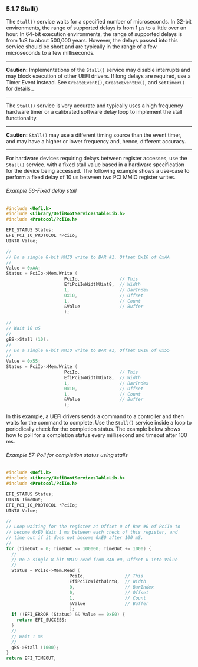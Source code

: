<!--- @file
  5.1.7 Stall()

  Copyright (c) 2012-2018, Intel Corporation. All rights reserved.<BR>

  Redistribution and use in source (original document form) and 'compiled'
  forms (converted to PDF, epub, HTML and other formats) with or without
  modification, are permitted provided that the following conditions are met:

  1) Redistributions of source code (original document form) must retain the
     above copyright notice, this list of conditions and the following
     disclaimer as the first lines of this file unmodified.

  2) Redistributions in compiled form (transformed to other DTDs, converted to
     PDF, epub, HTML and other formats) must reproduce the above copyright
     notice, this list of conditions and the following disclaimer in the
     documentation and/or other materials provided with the distribution.

  THIS DOCUMENTATION IS PROVIDED BY TIANOCORE PROJECT "AS IS" AND ANY EXPRESS OR
  IMPLIED WARRANTIES, INCLUDING, BUT NOT LIMITED TO, THE IMPLIED WARRANTIES OF
  MERCHANTABILITY AND FITNESS FOR A PARTICULAR PURPOSE ARE DISCLAIMED. IN NO
  EVENT SHALL TIANOCORE PROJECT  BE LIABLE FOR ANY DIRECT, INDIRECT, INCIDENTAL,
  SPECIAL, EXEMPLARY, OR CONSEQUENTIAL DAMAGES (INCLUDING, BUT NOT LIMITED TO,
  PROCUREMENT OF SUBSTITUTE GOODS OR SERVICES; LOSS OF USE, DATA, OR PROFITS;
  OR BUSINESS INTERRUPTION) HOWEVER CAUSED AND ON ANY THEORY OF LIABILITY,
  WHETHER IN CONTRACT, STRICT LIABILITY, OR TORT (INCLUDING NEGLIGENCE OR
  OTHERWISE) ARISING IN ANY WAY OUT OF THE USE OF THIS DOCUMENTATION, EVEN IF
  ADVISED OF THE POSSIBILITY OF SUCH DAMAGE.

-->

### 5.1.7 Stall()

The `Stall()` service waits for a specified number of microseconds. In 32-bit
environments, the range of supported delays is from 1 μs to a little over an
hour. In 64-bit execution environments, the range of supported delays is from 1uS to
about 500,000 years. However, the delays passed into this service should be
short and are typically in the range of a few microseconds to a few
milliseconds.

**********
**Caution:** Implementations of the `Stall()` service may disable interrupts
and may block execution of other UEFI drivers. If long delays are required, use
a Timer Event instead. See `CreateEvent()`, `CreateEventEx()`, and `SetTimer()` for details._
**********

The `Stall()` service is very accurate and typically uses a high frequency
hardware timer or a calibrated software delay loop to implement the stall
functionality.

**********
**Caution:** `Stall()` may use a different timing source than the event
timer, and may have a higher or lower frequency and, hence, different accuracy.
**********

For hardware devices requiring delays between register accesses, use the
`Stall()` service. with a fixed stall value based in a hardware specification
for the device being accessed. The following example shows a use-case to
perform a fixed delay of 10 us between two PCI MMIO register writes.

###### Example 56-Fixed delay stall

```c
#include <Uefi.h>
#include <Library/UefiBootServicesTableLib.h>
#include <Protocol/PciIo.h>

EFI_STATUS Status;
EFI_PCI_IO_PROTOCOL *PciIo;
UINT8 Value;

//
// Do a single 8-bit MMIO write to BAR #1, Offset 0x10 of 0xAA
//
Value = 0xAA;
Status = PciIo->Mem.Write (
                      PciIo,               // This
                      EfiPciIoWidthUint8,  // Width
                      1,                   // BarIndex
                      0x10,                // Offset
                      1,                   // Count
                      &Value               // Buffer
                      );
					  
//
// Wait 10 uS
//
gBS->Stall (10);
//
// Do a single 8-bit MMIO write to BAR #1, Offset 0x10 of 0x55
//
Value = 0x55;
Status = PciIo->Mem.Write (
                      PciIo,               // This
                      EfiPciIoWidthUint8,  // Width
                      1,                   // BarIndex
                      0x10,                // Offset
                      1,                   // Count
                      &Value               // Buffer
                      );
```

In this example, a UEFI drivers sends a command to a controller and then waits
for the command to complete. Use the `Stall()` service inside a loop to
periodically check for the completion status. The example below shows how to
poll for a completion status every millisecond and timeout after 100 ms.

###### Example 57-Poll for completion status using stalls

```c
#include <Uefi.h>
#include <Library/UefiBootServicesTableLib.h>
#include <Protocol/PciIo.h>

EFI_STATUS Status;
UINTN TimeOut;
EFI_PCI_IO_PROTOCOL *PciIo;
UINT8 Value;

//
// Loop waiting for the register at Offset 0 of Bar #0 of PciIo to
// become 0xE0 Wait 1 ms between each check of this register, and
// time out if it does not become 0xE0 after 100 mS.
//
for (TimeOut = 0; TimeOut <= 100000; TimeOut += 1000) {
  //
  // Do a single 8-bit MMIO read from BAR #0, Offset 0 into Value
  //
  Status = PciIo->Mem.Read (
                        PciIo,               // This
                        EfiPciIoWidthUint8,  // Width
                        0,                   // BarIndex
                        0,                   // Offset
                        1,                   // Count
                        &Value               // Buffer
                        );
  if (!EFI_ERROR (Status) && Value == 0xE0) {
    return EFI_SUCCESS;
  }
  //
  // Wait 1 ms
  //
  gBS->Stall (1000);
}
return EFI_TIMEOUT;
```
